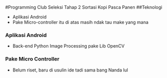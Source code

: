 #Programming Club Seleksi Tahap 2
Sortasi Kopi Pasca Panen
##Teknologi
   * Aplikasi Android
   * Pake Micro-controller
itu di atas masih ndak tau make yang mana

### Aplikasi Android
  * Back-end Python Image Processing pake Lib OpenCV
  
### Pake Micro Controller
  * Belum riset, baru di usulin ide tadi sama bang Nanda lul
